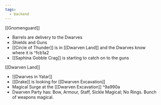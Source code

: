 ```yaml
---
tags:
  - backend
---
```


[[Gnomenguard]]
- Barrels are delivery to the Dwarves
- Shields and Guns
- [[Circle of Thunder]] is in [[Dwarven Land]]  and the Dwarves know where it is ^fcb1a2
- [[Saphina Gobble Crag]] is starting to catch on to the guns

[[Dwarven Land]]
- [[Dwarves in Yatar]] 
- [[Drake]] is looking for [[Dwarven Excavation]]
- Magical Surge at the [[Dwarven Excavation]] ^9a990a
- Dwarven Party has: Bow, Armour, Staff, Sickle Magical; No Rings. Bunch of weapons magical.
